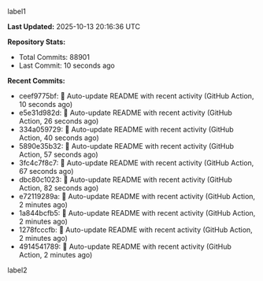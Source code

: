 
label1 
<!-- ACTIVITY_START -->
**Last Updated:** 2025-10-13 20:16:36 UTC

**Repository Stats:**
- Total Commits: 88901
- Last Commit: 10 seconds ago

**Recent Commits:**
- ceef9775bf: 🤖 Auto-update README with recent activity (GitHub Action, 10 seconds ago)
- e5e31d982d: 🤖 Auto-update README with recent activity (GitHub Action, 26 seconds ago)
- 334a059729: 🤖 Auto-update README with recent activity (GitHub Action, 40 seconds ago)
- 5890e35b32: 🤖 Auto-update README with recent activity (GitHub Action, 57 seconds ago)
- 3fc4c7f8c7: 🤖 Auto-update README with recent activity (GitHub Action, 67 seconds ago)
- dbc80c1023: 🤖 Auto-update README with recent activity (GitHub Action, 82 seconds ago)
- e72119289a: 🤖 Auto-update README with recent activity (GitHub Action, 2 minutes ago)
- 1a844bcfb5: 🤖 Auto-update README with recent activity (GitHub Action, 2 minutes ago)
- 1278fcccfb: 🤖 Auto-update README with recent activity (GitHub Action, 2 minutes ago)
- 4914541789: 🤖 Auto-update README with recent activity (GitHub Action, 2 minutes ago)
<!-- ACTIVITY_END -->

label2
